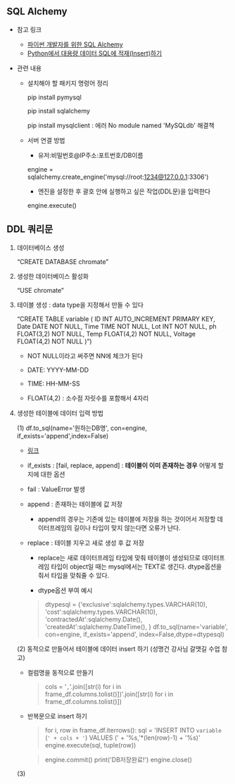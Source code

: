 ## SQL Alchemy

- 참고 링크
    - <a href="https://soogoonsoogoonpythonists.github.io/sqlalchemy-for-pythonist/tutorial/">파이썬 개발자를 위한 SQL Alchemy</a>
    - <a href="https://go-for-data.tistory.com/entry/01SQLBulkInsert/">Python에서 대용량 데이터 SQL에 적재(Insert)하기</a>

- 관련 내용

    - 설치해야 할 패키지 명령어 정리
        
        pip install pymysql
        
        pip install sqlalchemy
        
        pip install mysqlclient : 에러 No module named 'MySQLdb' 해결책
        
    - 서버 연결 방법

        - 유저:비밀번호@IP주소:포트번호/DB이름
        
        engine = sqlalchemy.create_engine('mysql://root:1234@127.0.0.1:3306')
        
        - 엔진을 설정한 후 괄호 안에 실행하고 싶은 작업(DDL문)을 입력한다
        
        engine.execute()


## DDL 쿼리문

1. 데이터베이스 생성
    
    “CREATE DATABASE chromate”
    
2. 생성한 데이터베이스 활성화
    
    “USE chromate”
    
3. 테이블 생성 : data type을 지정해서 만들 수 있다
    
    “CREATE TABLE variable ( ID INT AUTO_INCREMENT PRIMARY KEY, Date DATE NOT NULL, Time TIME NOT NULL, Lot INT NOT NULL, ph FLOAT(3,2) NOT NULL, Temp FLOAT(4,2) NOT NULL, Voltage FLOAT(4,2) NOT NULL )”)
    
    - NOT NULL이라고 써주면 NN에 체크가 된다

    - DATE: YYYY-MM-DD

    - TIME: HH-MM-SS

    - FLOAT(4,2) : 소수점 자릿수를 포함해서 4자리

4. 생성한 테이블에 데이터 입력 방법
    
    (1) df.to_sql(name='원하는DB명', con=engine, if_exists='append',index=False)
    
    - <a href=”[https://hongjuzzang.github.io/howto/dataframe_to_mysql/](https://hongjuzzang.github.io/howto/dataframe_to_mysql/)”>링크</a>
    - if_exists : [fail, replace, append] : **테이블이 이미 존재하는 경우** 어떻게 할지에 대한 옵션

    - fail : ValueError 발생

    - append : 존재하는 테이블에 값 저장

        - append의 경우는 기존에 있는 테이블에 저장을 하는 것이어서 저장할 데이터프레임의 길이나 타입이 맞지 않는다면 오류가 난다.

    - replace : 테이블 지우고 새로 생성 후 값 저장

        - replace는 새로 데이터프레임 타입에 맞춰 테이블이 생성되므로 데이터프레임 타입이 object일 때는 mysql에서는 TEXT로 생긴다. dtype옵션을 줘서 타입을 맞춰줄 수 있다.

        - dtype옵션 부여 예시
        
        > dtypesql = {'exclusive':sqlalchemy.types.VARCHAR(10),
                           'cost':sqlalchemy.types.VARCHAR(10),
                           'contractedAt':sqlalchemy.Date(),
                           'createdAt':sqlalchemy.DateTime(),
        }
        df.to_sql(name='variable', con=engine, if_exists='append', index=False,dtype=dtypesql)
        > 
        
    
    (2)  동적으로 만들어서 테이블에 데이터 insert 하기 (성명건 강사님 갈맷길 수업 참고)
    
    - 컬럼명을 동적으로 만들기
        
        > cols = '`,`'.join([str(i) for i in frame_df.columns.tolist()])'.join([str(i) for i in frame_df.columns.tolist()])
        > 
        
    - 반복문으로 insert 하기
        
        > for i, row in frame_df.iterrows():
             sql = 'INSERT INTO `variable` (`' + cols + '`) VALUES (' + '%s,'*(len(row)-1) + '%s)'
             engine.execute(sql, tuple(row))
        > 
        
        > engine.commit()
        print('DB저장완료!')
        engine.close()
        > 
        
    
    (3)
